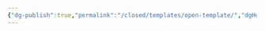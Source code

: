 ```yaml
---
{"dg-publish":true,"permalink":"/closed/templates/open-template/","dgHomeLink":true,"dgPassFrontmatter":false}
---
```


